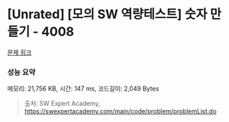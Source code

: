 # [Unrated] [모의 SW 역량테스트] 숫자 만들기 - 4008 

[문제 링크](https://swexpertacademy.com/main/code/problem/problemDetail.do?contestProbId=AWIeRZV6kBUDFAVH) 

### 성능 요약

메모리: 21,756 KB, 시간: 147 ms, 코드길이: 2,049 Bytes



> 출처: SW Expert Academy, https://swexpertacademy.com/main/code/problem/problemList.do